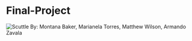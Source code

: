 # Final-Project
![Scuttle](https://user-images.githubusercontent.com/77898847/116822706-f7000980-ab45-11eb-8b5b-ed8acbf19621.jpg)
By: 
Montana Baker, Marianela Torres, Matthew Wilson, Armando Zavala
